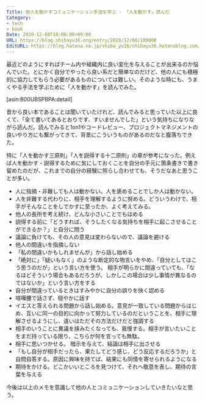 ```yaml
---
Title: 他人を動かすコミュニケーション手法を学ぶ - 「人を動かす」読んだ
Category:
- tech
- book
Date: 2020-12-08T18:00:00+09:00
URL: https://blog.shibayu36.org/entry/2020/12/08/180000
EditURL: https://blog.hatena.ne.jp/shiba_yu36/shibayu36.hatenablog.com/atom/entry/26006613660807580
---
```


 最近どのようにすればチーム内や組織内に良い変化を与えることが出来るのか悩んでいた。とにかく自分でやったら良い系だと簡単なのだけど、他の人にも積極的に協力してもらう必要があるものについては難しい。そのような時にも、うまくやる手法を学ぶために「人を動かす」を読んでみた。

[asin:B00UBSPBPA:detail]

昔から良い本であることは聞いていたけれど、読んでみると思っていた以上に良くて、「全て書いてあるとおりです、すいませんでした」という気持ちになりながら読んだ。読んでみると1on1やコードレビュー、プロジェクトマネジメントの良いやり方にも繋がってきて、背景にこういうものがあるのだなと腹落ちできた。

特に「人を動かす三原則」「人を説得する十二原則」の章が参考になった。例えば人を動かす・説得するために気にしておくことを自分の手元に箇条書きで書き留めたのだが、これまでの自分の経験に照らし合わせても、そうだなあと思うことが多い。

* 人に指摘・非難しても人は動かない。人を褒めることでしか人は動かない。
* 人を非難する代わりに、相手を理解するように努める。どういうわけで、相手がそんなことをしでかすに至ったか、よく考えてみる。
* 他人の長所を考え続け、どんな小さいことでもほめる
* 説得する前に「どうすれば、そうしたくなる気持ちを相手に起こさせることができるか？」と自分に問う
* 議論に負けても、その人の意見は変わらないので、議論を避ける
* 他人の間違いを指摘しない
* 「私の間違いかもしれませんが」から話し始める
* 「絶対に」「疑いもなく」のような断定的な物言いをやめ、「自分としてはこう思うのだが」という言い方を使う。 相手が明らかに間違っていても、「なるほどそういう場合もあるだろうが、しかしこの場合は少し事情が異なるのではないか」という言い方をする
* 自分が間違っているときはすみやかに自分の誤りを快く認める
* 喧嘩腰で話さず、穏やかに話す
* イエスと答えられる問題から話し始める。意見が一致している問題からはじめ、互いに同一の目的に向かって努力しているのだということを、相手に理解させるようにし、違いはただその方法だけだと強調する
* 相手のいうことに異議を挟みたくなっても、我慢する。相手が言いたいことをまだ持っている限り、こちらが何を言っても無駄。
* 相手に思いつかせる。 暗示を与えて、結論は相手に出させる
* 「もし自分が相手だったら、果たしてどう感じ、どう反応するだろうか」と自問自答する。原因に興味を持てば、結果にも同情を寄せられるようになる
* 期待をかける。どこかいいところを見つけて、それへ敬意を表し、期待の言葉を与える

今後は以上のメモを意識して他の人とコミュニケーションしていきたいなと思う。

